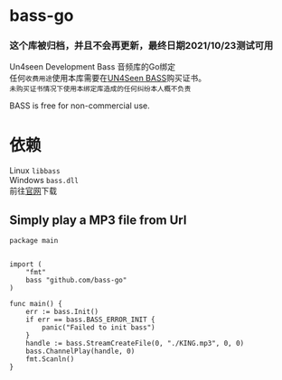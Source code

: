 # bass-go

<h3>这个库被归档，并且不会再更新，最终日期2021/10/23测试可用</h3>  

Un4seen Development Bass 音频库的Go绑定  
任何`收费用途`使用本库需要在[UN4Seen BASS](http://www.un4seen.com/)购买证书。  
`未购买证书情况下使用本绑定库造成的任何纠纷本人概不负责`

BASS is free for non-commercial use. 

# 依赖
Linux `libbass`  
Windows `bass.dll`  
前往[官网](http://www.un4seen.com/bass.html)下载

## Simply play a MP3 file from Url
``` golang
package main


import (
	"fmt"
	bass "github.com/bass-go"
)

func main() {
	err := bass.Init()
	if err == bass.BASS_ERROR_INIT {
		panic("Failed to init bass")
	}
	handle := bass.StreamCreateFile(0, "./KING.mp3", 0, 0)
	bass.ChannelPlay(handle, 0)
	fmt.Scanln()
}
```
